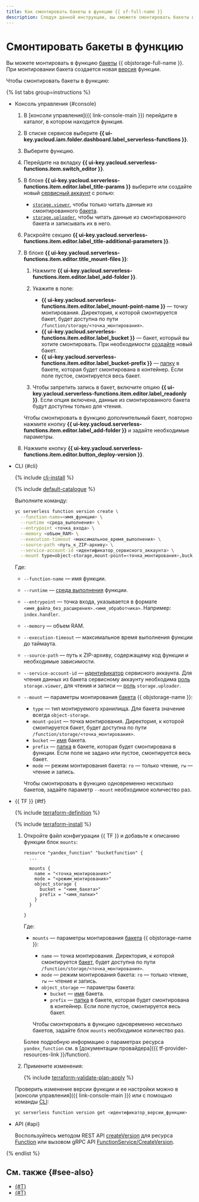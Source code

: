 ```yaml
---
title: Как смонтировать бакеты в функцию {{ sf-full-name }}
description: Следуя данной инструкции, вы сможете смонтировать бакеты в функцию {{ sf-name }}.
---
```


# Смонтировать бакеты в функцию

Вы можете монтировать в функцию [бакеты](../../../storage/concepts/bucket.md) {{ objstorage-full-name }}. При монтировании бакета создается новая [версия](../../concepts/function.md#version) функции.

Чтобы смонтировать бакеты в функцию:

{% list tabs group=instructions %}

- Консоль управления {#console}

  1. В [консоли управления]({{ link-console-main }}) перейдите в каталог, в котором находится функция.
  1. В списке сервисов выберите **{{ ui-key.yacloud.iam.folder.dashboard.label_serverless-functions }}**.
  1. Выберите функцию.
  1. Перейдите на вкладку **{{ ui-key.yacloud.serverless-functions.item.switch_editor }}**.
  1. В блоке **{{ ui-key.yacloud.serverless-functions.item.editor.label_title-params }}** выберите или создайте новый [сервисный аккаунт](../../../iam/concepts/users/service-accounts) с ролью:
     * [`storage.viewer`](../../../storage/security/index.md#storage-viewer), чтобы только читать данные из смонтированного [бакета](../../../storage/concepts/bucket.md).
     * [`storage.uploader`](../../../storage/security/index.md#storage-uploader), чтобы читать данные из смонтированного бакета и записывать их в него.
  1. Раскройте секцию **{{ ui-key.yacloud.serverless-functions.item.editor.label_title-additional-parameters }}**.
  1. В блоке **{{ ui-key.yacloud.serverless-functions.item.editor.title_mount-files }}**:
  
      1. Нажмите **{{ ui-key.yacloud.serverless-functions.item.editor.label_add-folder }}**.
      1. Укажите в поле:

          * **{{ ui-key.yacloud.serverless-functions.item.editor.label_mount-point-name }}** — точку монтирования. Директория, к которой смонтируется бакет, будет доступна по пути `/function/storage/<точка_монтирования>`.
          * **{{ ui-key.yacloud.serverless-functions.item.editor.label_bucket }}** — бакет, который вы хотите смонтировать. При необходимости [создайте](../../../storage/operations/buckets/create.md) новый бакет.
          * **{{ ui-key.yacloud.serverless-functions.item.editor.label_bucket-prefix }}** — [папку](../../../storage/concepts/object.md#folder) в бакете, которая будет смонтирована в контейнер. Если поле пустое, смонтируется весь бакет.
      1. Чтобы запретить запись в бакет, включите опцию **{{ ui-key.yacloud.serverless-functions.item.editor.label_readonly }}**. Если опция включена, данные из смонтированного бакета будут доступны только для чтения.

      Чтобы смонтировать в функцию дополнительный бакет, повторно нажмите кнопку **{{ ui-key.yacloud.serverless-functions.item.editor.label_add-folder }}** и задайте необходимые параметры.
  1. Нажмите кнопку **{{ ui-key.yacloud.serverless-functions.item.editor.button_deploy-version }}**.

- CLI {#cli}

  {% include [cli-install](../../../_includes/cli-install.md) %}

  {% include [default-catalogue](../../../_includes/default-catalogue.md) %}

  Выполните команду:

  ```bash
  yc serverless function version create \
    --function-name=<имя_функции> \
    --runtime <среда_выполнения> \
    --entrypoint <точка_входа> \
    --memory <объем_RAM> \
    --execution-timeout <максимальное_время_выполнения> \
    --source-path <путь_к_ZIP-архиву> \
    --service-account-id <идентификатор_сервисного_аккаунта> \
    --mount type=object-storage,mount-point=<точка_монтирования>,bucket=<имя_бакета>,prefix=<имя_папки>,mode=<режим_монтирования>
  ```

  Где:

  * `--function-name` — имя функции.
  * `--runtime` — [среда выполнения](../../concepts/runtime/index.md#runtimes) функции.
  * `--entrypoint` — точка входа, указывается в формате `<имя_файла_без_расширения>.<имя_обработчика>`. Например: `index.handler`.
  * `--memory` — объем RAM.
  * `--execution-timeout` — максимальное время выполнения функции до таймаута.
  * `--source-path` — путь к ZIP-архиву, содержащему код функции и необходимые зависимости.
  * `--service-account-id` — [идентификатор](../../../iam/operations/sa/get-id.md) сервисного аккаунта. Для чтения данных из бакета сервисному аккаунту необходима [роль](../../../storage/security/index.md#storage-viewer) `storage.viewer`, для чтения и записи — [роль](../../../storage/security/index.md#storage-uploader) `storage.uploader`.
  * `--mount` — параметры монтирования [бакета](../../../storage/concepts/bucket.md) {{ objstorage-name }}:
      * `type` — тип монтируемого хранилища. Для бакета значение всегда `object-storage`.
      * `mount-point` — точка монтирования. Директория, к которой смонтируется бакет, будет доступна по пути `/function/storage/<точка_монтирования>`.
      * `bucket` — [имя](../../../storage/concepts/bucket.md#naming) бакета.
      * `prefix` — [папка](../../../storage/concepts/object.md#folder) в бакете, которая будет смонтирована в функции. Если поле не задано или пустое, смонтируется весь бакет.
      * `mode` — режим монтирования бакета: `ro` — только чтение, `rw` — чтение и запись.

      Чтобы смонтировать в функцию одновременно несколько бакетов, задайте параметр `--mount` необходимое количество раз.

- {{ TF }} {#tf}

  {% include [terraform-definition](../../../_tutorials/_tutorials_includes/terraform-definition.md) %}

  {% include [terraform-install](../../../_includes/terraform-install.md) %}

  1. Откройте файл конфигурации {{ TF }} и добавьте к описанию функции блок `mounts`:

      ```hcl
      resource "yandex_function" "bucketfunction" {
        ...

        mounts {
          name = "<точка_монтирования>"
          mode = "<режим_монтирования>"
          object_storage {
            bucket = "<имя_бакета>"
            prefix = "<имя_папки>"
          }
        }

      }
      ```

      Где:

      * `mounts` — параметры монтирования [бакета](../../../storage/concepts/bucket.md) {{ objstorage-name }}:
          * `name` — точка монтирования. Директория, к которой смонтируется [бакет](../../../storage/concepts/bucket.md), будет доступна по пути `/function/storage/<точка_монтирования>`.
          * `mode` — режим монтирования бакета: `ro` — только чтение, `rw` — чтение и запись.
          * `object_storage` — параметры бакета:
              * `bucket` — [имя](../../../storage/concepts/bucket.md#naming) бакета.
              * `prefix` — [папка](../../../storage/concepts/object.md#folder) в бакете, которая будет смонтирована в контейнер. Если поле пустое, смонтируется весь бакет.

          Чтобы смонтировать в функцию одновременно несколько бакетов, задайте блок `mounts` необходимое количество раз.

      Более подробную информацию о параметрах ресурса `yandex_function` см. в [документации провайдера]({{ tf-provider-resources-link }}/function).

  1. Примените изменения:

     {% include [terraform-validate-plan-apply](../../../_tutorials/_tutorials_includes/terraform-validate-plan-apply.md) %}

  Проверить изменение версии функции и ее настройки можно в [консоли управления]({{ link-console-main }}) или с помощью команды [CLI](../../../cli/quickstart.md):

  ```bash
  yc serverless function version get <идентификатор_версии_функции>
  ```

- API {#api}

  Воспользуйтесь методом REST API [createVersion](../../functions/api-ref/Function/createVersion.md) для ресурса [Function](../../functions/api-ref/Function/index.md) или вызовом gRPC API [FunctionService/CreateVersion](../../functions/api-ref/grpc/Function/createVersion.md).

{% endlist %}

## См. также {#see-also}

* [{#T}](../../concepts/mounting.md)
* [{#T}](../../../serverless-containers/concepts/mounting.md)

